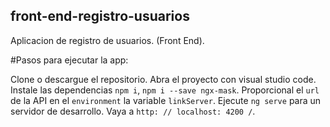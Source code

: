 ## front-end-registro-usuarios
 Aplicacion de registro de usuarios. (Front End).
 
#Pasos para ejecutar la app:

Clone o descargue el repositorio.
Abra el proyecto con visual studio code.
Instale las dependencias `npm i`, `npm i --save ngx-mask`.
Proporcional el `url` de la API en el `environment` la variable `linkServer`.
Ejecute `ng serve` para un servidor de desarrollo. Vaya a `http: // localhost: 4200 /`. 

